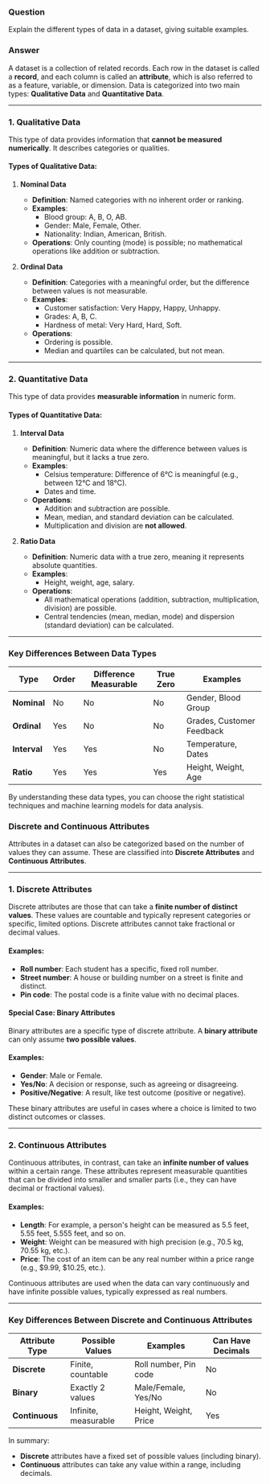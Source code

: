 ### **Question**  
Explain the different types of data in a dataset, giving suitable examples.  

### **Answer**  
A dataset is a collection of related records. Each row in the dataset is called a **record**, and each column is called an **attribute**, which is also referred to as a feature, variable, or dimension. Data is categorized into two main types: **Qualitative Data** and **Quantitative Data**.  

---

### **1. Qualitative Data**  
This type of data provides information that **cannot be measured numerically**. It describes categories or qualities.  

#### **Types of Qualitative Data:**  
1. **Nominal Data**  
   - **Definition**: Named categories with no inherent order or ranking.  
   - **Examples**:  
     - Blood group: A, B, O, AB.  
     - Gender: Male, Female, Other.  
     - Nationality: Indian, American, British.  
   - **Operations**: Only counting (mode) is possible; no mathematical operations like addition or subtraction.  

2. **Ordinal Data**  
   - **Definition**: Categories with a meaningful order, but the difference between values is not measurable.  
   - **Examples**:  
     - Customer satisfaction: Very Happy, Happy, Unhappy.  
     - Grades: A, B, C.  
     - Hardness of metal: Very Hard, Hard, Soft.  
   - **Operations**:  
     - Ordering is possible.  
     - Median and quartiles can be calculated, but not mean.  

---

### **2. Quantitative Data**  
This type of data provides **measurable information** in numeric form.  

#### **Types of Quantitative Data:**  
1. **Interval Data**  
   - **Definition**: Numeric data where the difference between values is meaningful, but it lacks a true zero.  
   - **Examples**:  
     - Celsius temperature: Difference of 6°C is meaningful (e.g., between 12°C and 18°C).  
     - Dates and time.  
   - **Operations**:  
     - Addition and subtraction are possible.  
     - Mean, median, and standard deviation can be calculated.  
     - Multiplication and division are **not allowed**.  

2. **Ratio Data**  
   - **Definition**: Numeric data with a true zero, meaning it represents absolute quantities.  
   - **Examples**:  
     - Height, weight, age, salary.  
   - **Operations**:  
     - All mathematical operations (addition, subtraction, multiplication, division) are possible.  
     - Central tendencies (mean, median, mode) and dispersion (standard deviation) can be calculated.  

---

### **Key Differences Between Data Types**  

| **Type**       | **Order**      | **Difference Measurable** | **True Zero** | **Examples**               |  
|-----------------|---------------|---------------------------|---------------|----------------------------|  
| **Nominal**     | No            | No                        | No            | Gender, Blood Group        |  
| **Ordinal**     | Yes           | No                        | No            | Grades, Customer Feedback  |  
| **Interval**    | Yes           | Yes                       | No            | Temperature, Dates         |  
| **Ratio**       | Yes           | Yes                       | Yes           | Height, Weight, Age        |  

By understanding these data types, you can choose the right statistical techniques and machine learning models for data analysis.



### **Discrete and Continuous Attributes**

Attributes in a dataset can also be categorized based on the number of values they can assume. These are classified into **Discrete Attributes** and **Continuous Attributes**.

---

### **1. Discrete Attributes**  
Discrete attributes are those that can take a **finite number of distinct values**. These values are countable and typically represent categories or specific, limited options. Discrete attributes cannot take fractional or decimal values.

#### **Examples**:
- **Roll number**: Each student has a specific, fixed roll number.
- **Street number**: A house or building number on a street is finite and distinct.
- **Pin code**: The postal code is a finite value with no decimal places.

#### **Special Case: Binary Attributes**  
Binary attributes are a specific type of discrete attribute. A **binary attribute** can only assume **two possible values**.

#### **Examples**:
- **Gender**: Male or Female.
- **Yes/No**: A decision or response, such as agreeing or disagreeing.
- **Positive/Negative**: A result, like test outcome (positive or negative).

These binary attributes are useful in cases where a choice is limited to two distinct outcomes or classes.

---

### **2. Continuous Attributes**  
Continuous attributes, in contrast, can take an **infinite number of values** within a certain range. These attributes represent measurable quantities that can be divided into smaller and smaller parts (i.e., they can have decimal or fractional values).

#### **Examples**:
- **Length**: For example, a person's height can be measured as 5.5 feet, 5.55 feet, 5.555 feet, and so on.
- **Weight**: Weight can be measured with high precision (e.g., 70.5 kg, 70.55 kg, etc.).
- **Price**: The cost of an item can be any real number within a price range (e.g., $9.99, $10.25, etc.).

Continuous attributes are used when the data can vary continuously and have infinite possible values, typically expressed as real numbers.

---

### **Key Differences Between Discrete and Continuous Attributes**

| **Attribute Type**  | **Possible Values**       | **Examples**           | **Can Have Decimals** |  
|---------------------|---------------------------|------------------------|-----------------------|  
| **Discrete**        | Finite, countable          | Roll number, Pin code  | No                    |  
| **Binary**          | Exactly 2 values           | Male/Female, Yes/No    | No                    |  
| **Continuous**      | Infinite, measurable       | Height, Weight, Price  | Yes                   |  

In summary:
- **Discrete** attributes have a fixed set of possible values (including binary).
- **Continuous** attributes can take any value within a range, including decimals.
